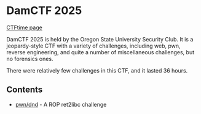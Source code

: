 # DamCTF 2025

[CTFtime page](https://ctftime.org/event/2585/)

DamCTF 2025 is held by the Oregon State University Security Club. It is a jeopardy-style CTF with a variety of challenges, including web, pwn, reverse engineering, and quite a number of miscellaneous challenges, but no forensics ones.

There were relatively few challenges in this CTF, and it lasted 36 hours.

## Contents
- [pwn/dnd](dnd/) - A ROP ret2libc challenge

